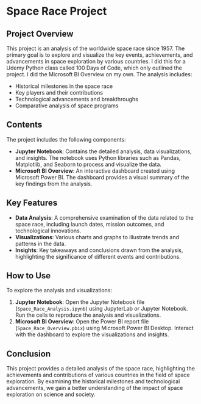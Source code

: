 # Space Race Project

## Project Overview

This project is an analysis of the worldwide space race since 1957. The primary goal is to explore and visualize the key events, achievements, and advancements in space exploration by various countries. I did this for a Udemy Python class called 100 Days of Code, which only outlined the project. I did the Microsoft BI Overview on my own. The analysis includes:

- Historical milestones in the space race
- Key players and their contributions
- Technological advancements and breakthroughs
- Comparative analysis of space programs

## Contents

The project includes the following components:

- **Jupyter Notebook**: Contains the detailed analysis, data visualizations, and insights. The notebook uses Python libraries such as Pandas, Matplotlib, and Seaborn to process and visualize the data.
- **Microsoft BI Overview**: An interactive dashboard created using Microsoft Power BI. The dashboard provides a visual summary of the key findings from the analysis.

## Key Features

- **Data Analysis**: A comprehensive examination of the data related to the space race, including launch dates, mission outcomes, and technological innovations.
- **Visualizations**: Various charts and graphs to illustrate trends and patterns in the data.
- **Insights**: Key takeaways and conclusions drawn from the analysis, highlighting the significance of different events and contributions.

## How to Use

To explore the analysis and visualizations:

1. **Jupyter Notebook**: Open the Jupyter Notebook file (`Space_Race_Analysis.ipynb`) using JupyterLab or Jupyter Notebook. Run the cells to reproduce the analysis and visualizations.
2. **Microsoft BI Overview**: Open the Power BI report file (`Space_Race_Overview.pbix`) using Microsoft Power BI Desktop. Interact with the dashboard to explore the visualizations and insights.

## Conclusion

This project provides a detailed analysis of the space race, highlighting the achievements and contributions of various countries in the field of space exploration. By examining the historical milestones and technological advancements, we gain a better understanding of the impact of space exploration on science and society.

